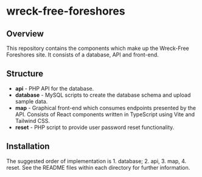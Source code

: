 # wreck-free-foreshores

## Overview
This repository contains the components which make up the Wreck-Free Foreshores site. It consists of a database, API and front-end.

## Structure
- **api** - PHP API for the database.
- **database** - MySQL scripts to create the database schema and upload sample data.
- **map** - Graphical front-end which consumes endpoints presented by the API. Consists of React components written in TypeScript using Vite and Tailwind CSS.
- **reset** - PHP script to provide user password reset functionality.

##	Installation
The suggested order of implementation is 1. database; 2. api, 3. map, 4. reset. See the README files within each directory for further information.

